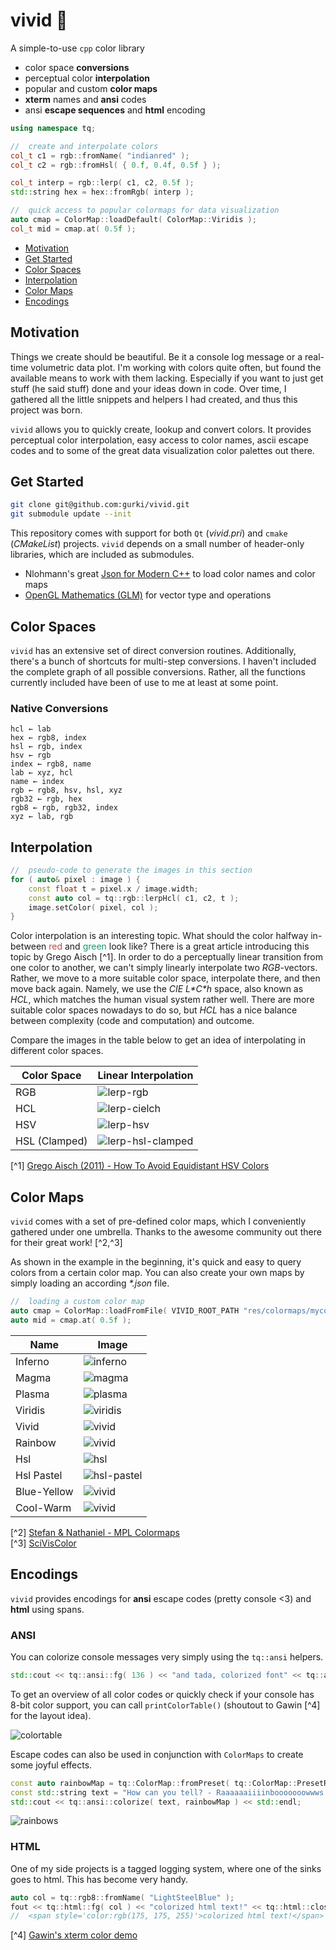 # vivid 🌈
A simple-to-use `cpp` color library

- color space **conversions**
- perceptual color **interpolation**
- popular and custom **color maps**
- **xterm** names and **ansi** codes
- ansi **escape sequences** and **html** encoding

```cpp
using namespace tq;

//  create and interpolate colors
col_t c1 = rgb::fromName( "indianred" );
col_t c2 = rgb::fromHsl( { 0.f, 0.4f, 0.5f } );

col_t interp = rgb::lerp( c1, c2, 0.5f );
std::string hex = hex::fromRgb( interp );

//  quick access to popular colormaps for data visualization
auto cmap = ColorMap::loadDefault( ColorMap::Viridis );
col_t mid = cmap.at( 0.5f );
```

<!-- TOC depthFrom:2 depthTo:2 withLinks:1 updateOnSave:1 orderedList:0 -->

- [Motivation](#motivation)
- [Get Started](#get-started)
- [Color Spaces](#color-spaces)
- [Interpolation](#interpolation)
- [Color Maps](#color-maps)
- [Encodings](#encodings)

<!-- /TOC -->


## Motivation

Things we create should be beautiful. Be it a console log message or a real-time volumetric data plot. I'm working with colors quite often, but found the available means to work with them lacking. Especially if you want to just get stuff (he said stuff) done and your ideas down in code. Over time, I gathered all the little snippets and helpers I had created, and thus this project was born.

`vivid` allows you to quickly create, lookup and convert colors. It provides perceptual color interpolation, easy access to color names, ascii escape codes and to some of the great data visualization color palettes out there.


## Get Started

```bash
git clone git@github.com:gurki/vivid.git
git submodule update --init
```

This repository comes with support for both `Qt` (_vivid.pri_) and `cmake` (_CMakeList_) projects.
`vivid` depends on a small number of header-only libraries, which are included as submodules.

- Nlohmann's great [Json for Modern C++](https://github.com/nlohmann/json) to load color names and color maps
- [OpenGL Mathematics (GLM)](https://github.com/g-truc/glm) for vector type and operations


## Color Spaces

`vivid` has an extensive set of direct conversion routines. Additionally, there's a bunch of shortcuts for multi-step conversions. I haven't included the complete graph of all possible conversions. Rather, all the functions currently included have been of use to me at least at some point.

### Native Conversions

    hcl ← lab
    hex ← rgb8, index
    hsl ← rgb, index
    hsv ← rgb
    index ← rgb8, name
    lab ← xyz, hcl
    name ← index
    rgb ← rgb8, hsv, hsl, xyz
    rgb32 ← rgb, hex
    rgb8 ← rgb, rgb32, index
    xyz ← lab, rgb


## Interpolation

```cpp
//  pseudo-code to generate the images in this section
for ( auto& pixel : image ) {
    const float t = pixel.x / image.width;
    const auto col = tq::rgb::lerpHcl( c1, c2, t );
    image.setColor( pixel, col );
}
```

Color interpolation is an interesting topic. What should the color halfway in-between <span style="color:rgb(178, 76, 76)">red</span> and <span style="color:rgb(25, 153, 102)">green</span> look like? There is a great article introducing this topic by Grego Aisch [^1]. In order to do a perceptually linear transition from one color to another, we can't simply linearly interpolate two _RGB_-vectors. Rather, we move to a more suitable color space, interpolate there, and then move back again. Namely, we use the _CIE L\*C\*h_ space, also known as _HCL_, which matches the human visual system rather well. There are more suitable color spaces nowadays to do so, but _HCL_ has a nice balance between complexity (code and computation) and outcome.

Compare the images in the table below to get an idea of interpolating in different color spaces.

Color Space   | Linear Interpolation
--------------|-------------------------------------------------------------------
RGB           | ![lerp-rgb](docs/images/interpolations/lerpRgb.png)
HCL           | ![lerp-cielch](docs/images/interpolations/lerpHcl.png)
HSV           | ![lerp-hsv](docs/images/interpolations/lerpHsv.png)
HSL (Clamped) | ![lerp-hsl-clamped](docs/images/interpolations/lerpHslClamped.png)

[\^1] [Grego Aisch (2011) - How To Avoid Equidistant HSV Colors](https://www.vis4.net/blog/2011/12/avoid-equidistant-hsv-colors/)


## Color Maps

`vivid` comes with a set of pre-defined color maps, which I conveniently gathered under one umbrella. Thanks to the awesome community out there for their great work! [\^2,\^3]

As shown in the example in the beginning, it's quick and easy to query colors from a certain color map. You can also create your own maps by simply loading an according _\*.json_ file.

```cpp
//  loading a custom color map
auto cmap = ColorMap::loadFromFile( VIVID_ROOT_PATH "res/colormaps/mycolormap.json" );
auto mid = cmap.at( 0.5f );
```

Name        | Image
------------|----------------------------------------------------
Inferno     | ![inferno](docs/images/colormaps/inferno.png)
Magma       | ![magma](docs/images/colormaps/magma.png)
Plasma      | ![plasma](docs/images/colormaps/plasma.png)
Viridis     | ![viridis](docs/images/colormaps/viridis.png)
Vivid       | ![vivid](docs/images/colormaps/vivid.png)
Rainbow     | ![vivid](docs/images/colormaps/rainbow.png)
Hsl         | ![hsl](docs/images/colormaps/hsl.png)
Hsl Pastel  | ![hsl-pastel](docs/images/colormaps/hsl-pastel.png)
Blue-Yellow | ![vivid](docs/images/colormaps/blue-yellow.png)
Cool-Warm   | ![vivid](docs/images/colormaps/cool-warm.png)  |  

[\^2] [Stefan & Nathaniel - MPL Colormaps](http://bids.github.io/colormap/) <br>
[\^3] [SciVisColor](https://sciviscolor.org/)


## Encodings

`vivid` provides encodings for **ansi** escape codes (pretty console <3) and **html** using spans.

### ANSI

You can colorize console messages very simply using the `tq::ansi` helpers.

```cpp
std::cout << tq::ansi::fg( 136 ) << "and tada, colorized font" << tq::ansi::reset;
```

To get an overview of all color codes or quickly check if your console has 8-bit color support, you can call `printColorTable()` (shoutout to Gawin [^4] for the layout idea).

![colortable](docs/images/console/colortable.png)

Escape codes can also be used in conjunction with `ColorMaps` to create some joyful effects.

```cpp
const auto rainbowMap = tq::ColorMap::fromPreset( tq::ColorMap::PresetRainbow );
const std::string text = "How can you tell? - Raaaaaaiiiinbooooooowwws.";
std::cout << tq::ansi::colorize( text, rainbowMap ) << std::endl;
```

![rainbows](docs/images/console/rainbow-text.png)


### HTML

One of my side projects is a tagged logging system, where one of the sinks goes to html. This has become very handy.

```cpp
auto col = tq::rgb8::fromName( "LightSteelBlue" );
fout << tq::html::fg( col ) << "colorized html text!" << tq::html::close;
//  <span style='color:rgb(175, 175, 255)'>colorized html text!</span>
```

[^4] [Gawin's xterm color demo](https://github.com/gawin/bash-colors-256)
